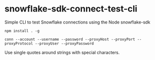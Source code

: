 # snowflake-sdk-connect-test-cli
Simple CLI to test Snowflake connections using the Node snowflake-sdk

`
npm install . -g
`

`
conn --account --username --password --proxyHost --proxyPort --proxyProtocol --proxyUser --proxyPassword
`

Use single quotes around strings with special characters.

